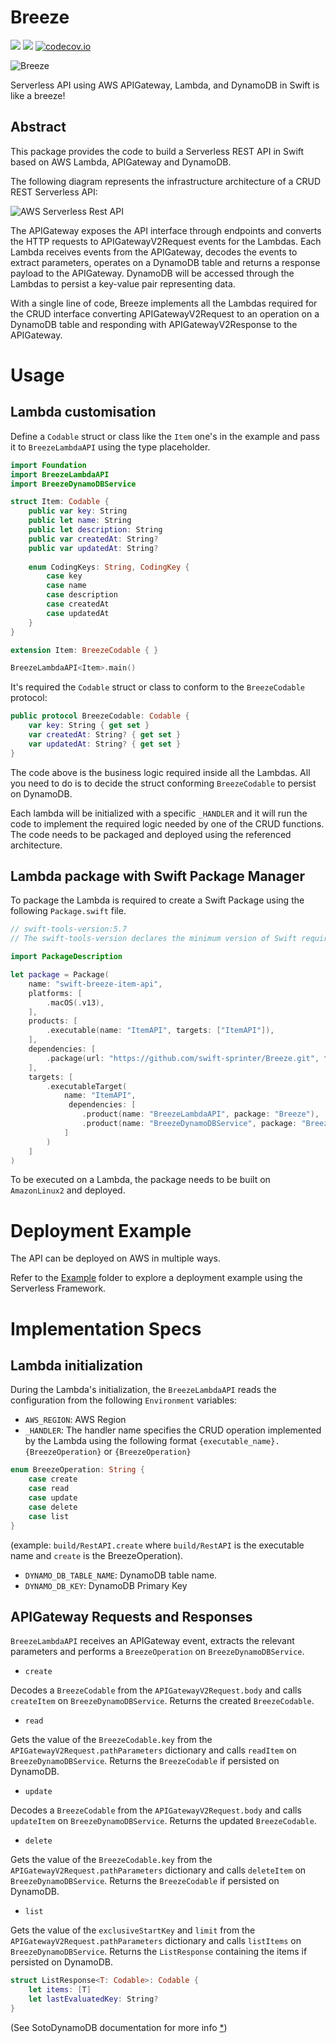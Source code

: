 # Breeze
[![](https://img.shields.io/endpoint?url=https%3A%2F%2Fswiftpackageindex.com%2Fapi%2Fpackages%2Fswift-sprinter%2FBreeze%2Fbadge%3Ftype%3Dswift-versions)](https://swiftpackageindex.com/swift-sprinter/Breeze) [![](https://img.shields.io/endpoint?url=https%3A%2F%2Fswiftpackageindex.com%2Fapi%2Fpackages%2Fswift-sprinter%2FBreeze%2Fbadge%3Ftype%3Dplatforms)](https://swiftpackageindex.com/swift-sprinter/Breeze) [![codecov.io](https://codecov.io/github/swift-sprinter/Breeze/coverage.svg?branch=master)](https://codecov.io/github/swift-sprinter/Breeze?branch=master)

![Breeze](logo.png)

Serverless API using AWS APIGateway, Lambda, and DynamoDB in Swift is like a breeze!

## Abstract

This package provides the code to build a Serverless REST API in Swift based on AWS Lambda, APIGateway and DynamoDB.

The following diagram represents the infrastructure architecture of a CRUD REST Serverless API:

![AWS Serverless Rest API](images/AWS-Serverless-REST-API.svg)

The APIGateway exposes the API interface through endpoints and converts the HTTP requests to APIGatewayV2Request events for the Lambdas.
Each Lambda receives events from the APIGateway, decodes the events to extract parameters, operates on a DynamoDB table and returns a response payload to the APIGateway. DynamoDB will be accessed through the Lambdas to persist a key-value pair representing data. 

With a single line of code, Breeze implements all the Lambdas required for the CRUD interface converting APIGatewayV2Request to an operation on a DynamoDB table and responding with APIGatewayV2Response to the APIGateway.

# Usage

## Lambda customisation

Define a `Codable` struct or class like the `Item` one's in the example and pass it to `BreezeLambdaAPI` using the type placeholder.

```swift
import Foundation
import BreezeLambdaAPI
import BreezeDynamoDBService

struct Item: Codable {
    public var key: String
    public let name: String
    public let description: String
    public var createdAt: String?
    public var updatedAt: String?
    
    enum CodingKeys: String, CodingKey {
        case key
        case name
        case description
        case createdAt
        case updatedAt
    }
}

extension Item: BreezeCodable { }

BreezeLambdaAPI<Item>.main()
```

It's required the `Codable` struct or class to conform to the `BreezeCodable` protocol:

```swift
public protocol BreezeCodable: Codable {
    var key: String { get set }
    var createdAt: String? { get set }
    var updatedAt: String? { get set }
}
```

The code above is the business logic required inside all the Lambdas.
All you need to do is to decide the struct conforming `BreezeCodable` to persist on DynamoDB.

Each lambda will be initialized with a specific `_HANDLER` and it will run the code to implement the required logic needed by one of the CRUD functions. The code needs to be packaged and deployed using the referenced architecture.

## Lambda package with Swift Package Manager

To package the Lambda is required to create a Swift Package using the following `Package.swift` file.

```swift
// swift-tools-version:5.7
// The swift-tools-version declares the minimum version of Swift required to build this package.

import PackageDescription

let package = Package(
    name: "swift-breeze-item-api",
    platforms: [
        .macOS(.v13),
    ],
    products: [
        .executable(name: "ItemAPI", targets: ["ItemAPI"]),
    ],
    dependencies: [
        .package(url: "https://github.com/swift-sprinter/Breeze.git", from: "0.1.0"),
    ],
    targets: [
        .executableTarget(
            name: "ItemAPI",
             dependencies: [
                .product(name: "BreezeLambdaAPI", package: "Breeze"),
                .product(name: "BreezeDynamoDBService", package: "Breeze"),
            ]
        )
    ]
)

```

To be executed on a Lambda, the package needs to be built on `AmazonLinux2` and deployed.

# Deployment Example

The API can be deployed on AWS in multiple ways.

Refer to the [Example](Example) folder to explore a deployment example using the Serverless Framework.

# Implementation Specs

## Lambda initialization

During the Lambda's initialization, the `BreezeLambdaAPI` reads the configuration from the following `Environment` variables:
- `AWS_REGION`: AWS Region
- `_HANDLER`: The handler name specifies the CRUD operation implemented by the Lambda using the following format `{executable_name}.{BreezeOperation}` or `{BreezeOperation}`

```swift
enum BreezeOperation: String {
    case create
    case read
    case update
    case delete
    case list
}
```
(example: `build/RestAPI.create` where `build/RestAPI` is the executable name and `create` is the BreezeOperation).
- `DYNAMO_DB_TABLE_NAME`: DynamoDB table name.
- `DYNAMO_DB_KEY`: DynamoDB Primary Key

## APIGateway Requests and Responses

`BreezeLambdaAPI` receives an APIGateway event, extracts the relevant parameters and performs a `BreezeOperation` on `BreezeDynamoDBService`.

- `create`

Decodes a `BreezeCodable` from the `APIGatewayV2Request.body` and calls `createItem` on `BreezeDynamoDBService`.
Returns the created `BreezeCodable`.

- `read`

Gets the value of the `BreezeCodable.key` from the `APIGatewayV2Request.pathParameters` dictionary and calls `readItem` on `BreezeDynamoDBService`.
Returns the `BreezeCodable` if persisted on DynamoDB.

- `update`

Decodes a `BreezeCodable` from the `APIGatewayV2Request.body` and calls `updateItem` on `BreezeDynamoDBService`.
Returns the updated `BreezeCodable`.

- `delete`

Gets the value of the `BreezeCodable.key` from the `APIGatewayV2Request.pathParameters` dictionary and calls `deleteItem` on `BreezeDynamoDBService`.
Returns the `BreezeCodable` if persisted on DynamoDB.

- `list`

Gets the value of the `exclusiveStartKey` and `limit` from the `APIGatewayV2Request.pathParameters` dictionary and calls `listItems` on `BreezeDynamoDBService`.
Returns the `ListResponse` containing the items if persisted on DynamoDB.

```swift
struct ListResponse<T: Codable>: Codable {
    let items: [T]
    let lastEvaluatedKey: String?
}
```

 (See SotoDynamoDB documentation for more info [*](https://soto.codes/reference/DynamoDB.html))
